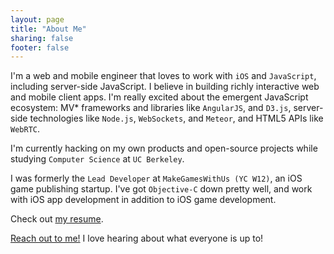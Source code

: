 ```yaml
---
layout: page
title: "About Me"
sharing: false
footer: false
---
```


I'm a web and mobile engineer that loves to work with `iOS` and `JavaScript`, including server-side JavaScript. I believe in building richly interactive web and mobile client apps. I'm really excited about the emergent JavaScript ecosystem: MV* frameworks and libraries like `AngularJS`, and `D3.js`, server-side technologies like `Node.js`, `WebSockets`, and `Meteor`, and HTML5 APIs like `WebRTC`.

I'm currently hacking on my own products and open-source projects while studying `Computer Science` at `UC Berkeley`.

I was formerly the `Lead Developer` at `MakeGamesWithUs (YC W12)`, an iOS game publishing startup. I've got `Objective-C` down pretty well, and work with iOS app development in addition to iOS game development.

Check out [my resume](/about/brianchu_resume.pdf).

<a href="#" data-toggle="modal" data-target=".contact-modal">Reach out to me!</a> I love hearing about what everyone is up to!
